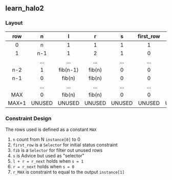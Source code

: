 ## learn_halo2
### Layout
|  row  |    n   |     l    |    r   |    s   | first_row |   fib  |  fixed | instance |
|:-----:|:------:|:--------:|:------:|:------:|:---------:|:------:|:------:|:--------:|
|   0   |    n   |     1    |    1   |    1   |     1     |    1   |    1   |     n    |
|   1   |   n-1  |     1    |    2   |    1   |     0     |    1   |        |  fib(n)  |
|       |   ...  |    ...   |   ...  |   ...  |    ...    |   ...  |   ...  |    ...   |
|  n-2  |    1   | fib(n-1) | fib(n) |    0   |     0     |    1   |        |          |
|  n-1  |    0   |  fib(n)  | fib(n) |    0   |     0     |    1   |        |          |
|       |   ...  |    ...   |   ...  |   ...  |    ...    |   ...  |   ...  |    ...   |
|  MAX  |    0   |  fib(n)  | fib(n) |    0   |     0     |    1   |        |          |
| MAX+1 | UNUSED |  UNUSED  | UNUSED | UNUSED |   UNUSED  | UNUSED | UNUSED |  UNUSED  |

### Constraint Design

The rows used is defined as a constant `MAX`

1. `n` count from N `instance[0]` to 0
2. `first_row` is a `Selector` for initial status constraint
3. `fib` is a `Selector` for filter out unused rows
4. `s` is Advice but used as "selector"
5. `l + r = r_next` holds when `s = 1`
6. `r = r_next` holds when `s = 0`
7. `r_MAX` is constraint to equal to the output `instance[1]`